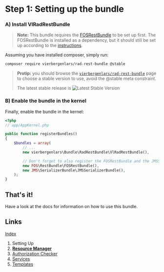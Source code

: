 Step 1: Setting up the bundle
=============================

### A) Install VlRadRestBundle

> **Note:**
> This bundle requires the [FOSRestBundle](https://github.com/FriendsOfSymfony/FOSRestBundle) to be set up first.
> The FOSRestBundle is installed as a dependency, but it should still be set up according to the [instructions](https://github.com/FriendsOfSymfony/FOSRestBundle/blob/master/Resources/doc/index.md).

Assuming you have installed composer, simply run:

```sh
composer require vierbergenlars/rad-rest-bundle @stable
```

> **Protip:** you should browse the [`vierbergenlars/rad-rest-bundle`](https://packagist.org/packages/vierbergenlars/rad-rest-bundle) page to choose a stable version to use, avoid the @stable meta constraint.
>
> The latest stable release is ![Latest Stable Version](https://poser.pugx.org/vierbergenlars/rad-rest-bundle/v/stable.svg)

### B) Enable the bundle in the kernel

Finally, enable the bundle in the kernel:

```php
<?php
// app/AppKernel.php

public function registerBundles()
{
    $bundles = array(
        // ...
        new vierbergenlars\Bundle\RadRestBundle\VlRadRestBundle(),

        // Don't forget to also register the FOSRestBundle and the JMSSerializerBundle
        new FOS\RestBundle\FOSRestBundle(),
        new JMS\SerializerBundle\JMSSerializerBundle(),
    );
}
```

## That's it!

Have a look at the docs for information on how to use this bundle.

## Links

[Index](index.md)

1. Setting Up
2. **[Resource Manager](2-resource_manager.md)**
3. [Authorization Checker](3-authorization_checker.md)
4. [Services](4-services.md)
5. [Templates](5-templates.md)
